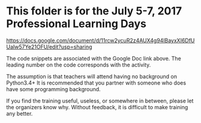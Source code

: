 # This folder is for the July 5-7, 2017 Professional Learning Days

https://docs.google.com/document/d/11rcw2ycuR2z4AUX4g94lBayxXI6DfUUaIw57Ye21OFU/edit?usp=sharing

The code snippets are associated with the Google Doc link above. The leading number on the code corresponds with the activity. 

The assumption is that teachers will attend having no background on Python3.4+ It is recommended that you partner with someone who does have some programming background.

If you find the training useful, useless, or somewhere in between, please let the organizers know why. Without feedback, it is difficult to make training any better.
